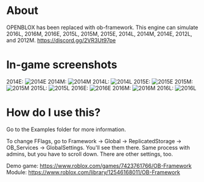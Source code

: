 # About
OPENBLOX has been replaced with ob-framework. This engine can simulate 2016L, 2016M, 2016E, 2015L, 2015M, 2015E, 2014L, 2014M, 2014E, 2012L, and 2012M.
https://discord.gg/2VR3Ut97pe
# In-game screenshots
2014E:
![2014E](https://cdn.discordapp.com/attachments/880711006098190338/922550770178605146/RobloxScreenShot20211220_130427393.png)
2014M:
![2014M](https://cdn.discordapp.com/attachments/880711006098190338/922550769780154388/RobloxScreenShot20211220_130354740.png)
2014L:
![2014L](https://media.discordapp.net/attachments/880711006098190338/913184637243752458/2014L.png?width=1276&height=671)
2015E:
![2015E](https://media.discordapp.net/attachments/880711006098190338/913184637587710002/2015E.png?width=1276&height=671)
2015M:
![2015M](https://cdn.discordapp.com/attachments/880711006098190338/922550769209737306/RobloxScreenShot20211220_130251723.png)
2015L:
![2015L](https://media.discordapp.net/attachments/880711006098190338/945120991137390612/RobloxScreenShot20220220_194945529.png)
2016E:
![2016E](https://media.discordapp.net/attachments/880711006098190338/945120991560994877/RobloxScreenShot20220220_195024339.png)
2016M:
![2016M](https://media.discordapp.net/attachments/880711006098190338/945120992055930910/RobloxScreenShot20220220_195110153.png)
2016L:
![2016L](https://media.discordapp.net/attachments/880711006098190338/945120992525688872/RobloxScreenShot20220220_195133770.png)
# How do I use this?
Go to the Examples folder for more information.

To change FFlags, go to Framework -> Global -> ReplicatedStorage -> OB_Services -> GlobalSettings. You'll see them there. Same process with admins, but you have to scroll down. There are other settings, too.

Demo game: https://www.roblox.com/games/7423761766/OB-Framework 
Module: https://www.roblox.com/library/12546168011/OB-Framework 
